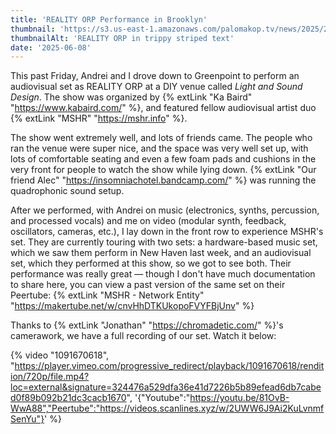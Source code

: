 ```yaml
---
title: 'REALITY ORP Performance in Brooklyn'
thumbnail: 'https://s3.us-east-1.amazonaws.com/palomakop.tv/news/2025/2025-06-08/reality_orp_banner.png'
thumbnailAlt: 'REALITY ORP in trippy striped text'
date: '2025-06-08'
---
```


This past Friday, Andrei and I drove down to Greenpoint to perform an audiovisual set as REALITY ORP at a DIY venue called *Light and Sound Design*. The show was organized by {% extLink "Ka Baird" "https://www.kabaird.com/" %}, and featured fellow audiovisual artist duo {% extLink "MSHR" "https://mshr.info" %}.

The show went extremely well, and lots of friends came. The people who ran the venue were super nice, and the space was very well set up, with lots of comfortable seating and even a few foam pads and cushions in the very front for people to watch the show while lying down. {% extLink "Our friend Alec" "https://insomniachotel.bandcamp.com/" %} was running the quadrophonic sound setup.

After we performed, with Andrei on music (electronics, synths, percussion, and processed vocals) and me on video (modular synth, feedback, oscillators, cameras, etc.), I lay down in the front row to experience MSHR's set. They are currently touring with two sets: a hardware-based music set, which we saw them perform in New Haven last week, and an audiovisual set, which they performed at this show, so we got to see both. Their performance was really great — though I don't have much documentation to share here, you can view a past version of the same set on their Peertube: {% extLink "MSHR - Network Entity" "https://makertube.net/w/cnvHhDTKUkopoFVYFBjUnv" %}

Thanks to {% extLink "Jonathan" "https://chromadetic.com/" %}'s camerawork, we have a full recording of our set. Watch it below:

{% video "1091670618", "https://player.vimeo.com/progressive_redirect/playback/1091670618/rendition/720p/file.mp4?loc=external&signature=324476a529dfa36e41d7226b5b89efead6db7cabed0f89b092b21dc3cacb1670", '{"Youtube":"https://youtu.be/81OvB-WwA88","Peertube":"https://videos.scanlines.xyz/w/2UWW6J9Ai2KuLvnmfSenYu"}' %}
